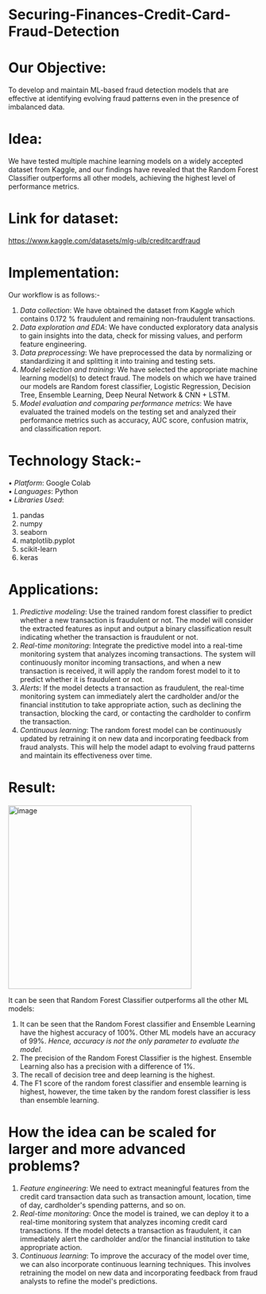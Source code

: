 # Securing-Finances-Credit-Card-Fraud-Detection

# Our Objective:
To develop and maintain ML-based fraud detection models that are effective at identifying evolving fraud patterns even in the presence of imbalanced data.

# Idea:
We have tested multiple machine learning models on a widely accepted dataset from Kaggle, and our findings have revealed that the Random Forest Classifier outperforms all other models, achieving the highest level of performance metrics.

# Link for dataset:
https://www.kaggle.com/datasets/mlg-ulb/creditcardfraud

# Implementation:
Our workflow is as follows:- 
1.	_Data collection_: We have obtained the dataset from Kaggle which contains 0.172 % fraudulent and remaining non-fraudulent transactions.
2.	_Data exploration and EDA_: We have conducted exploratory data analysis to gain insights into the data, check for missing values, and perform feature engineering.
3.	_Data preprocessing_: We have preprocessed the data by normalizing or standardizing it and splitting it into training and testing sets.
4.	_Model selection and training_: We have selected the appropriate machine learning model(s) to detect fraud. The models on which we have trained our models are Random forest classifier, Logistic Regression, Decision Tree, Ensemble Learning, Deep Neural Network & CNN + LSTM.
5.	_Model evaluation and comparing performance metrics_: We have evaluated the trained models on the testing set and analyzed their performance metrics such as accuracy, AUC score, confusion matrix, and classification report.

# Technology Stack:- 
• _Platform_: Google Colab                                                                                                                                                   
• _Languages_: Python                                                                                                                                                       
• _Libraries Used_:
   1.	pandas
   2.	numpy
   3.	seaborn
   4.	matplotlib.pyplot
   5.	scikit-learn
   6.	keras

# Applications:
1.	_Predictive modeling_: Use the trained random forest classifier to predict whether a new transaction is fraudulent or not. The model will consider the extracted features as input and output a binary classification result indicating whether the transaction is fraudulent or not.
2.	_Real-time monitoring_: Integrate the predictive model into a real-time monitoring system that analyzes incoming transactions. The system will continuously monitor incoming transactions, and when a new transaction is received, it will apply the random forest model to it to predict whether it is fraudulent or not.
3.	_Alerts_: If the model detects a transaction as fraudulent, the real-time monitoring system can immediately alert the cardholder and/or the financial institution to take appropriate action, such as declining the transaction, blocking the card, or contacting the cardholder to confirm the transaction.
4.	_Continuous learning_: The random forest model can be continuously updated by retraining it on new data and incorporating feedback from fraud analysts. This will help the model adapt to evolving fraud patterns and maintain its effectiveness over time.

# Result:
<img width="369" alt="image" src="https://github.com/SnehaPandey25/Securing-Finances-Credit-Card-Fraud-Detection/assets/89721610/004c495b-315e-4356-b2fa-624804c286a0">

It can be seen that Random Forest Classifier outperforms all the other ML models:
1.	It can be seen that the Random Forest classifier and Ensemble Learning have the highest accuracy of 100%. Other ML models have an accuracy of 99%.
	_Hence, accuracy is not the only parameter to evaluate the model._
2.	The precision of the Random Forest Classifier is the highest. Ensemble Learning also has a precision with a difference of 1%.
3.	The recall of decision tree and deep learning is the highest.
4.	The F1 score of the random forest classifier and ensemble learning is highest, however, the time taken by the random forest classifier is less than ensemble learning.

# How the idea can be scaled for larger and more advanced problems?
1. 	_Feature engineering_: We need to extract meaningful features from the credit card transaction data such as transaction amount, location, time of day, cardholder's spending patterns, and so on.
2. 	_Real-time monitoring_: Once the model is trained, we can deploy it to a real-time monitoring system that analyzes incoming credit card transactions. If the model detects a transaction as fraudulent, it can immediately alert the cardholder and/or the financial institution to take appropriate action.
3.  _Continuous learning_: To improve the accuracy of the model over time, we can also incorporate continuous learning techniques. This involves retraining the model on new data and incorporating feedback from fraud analysts to refine the model's predictions.

